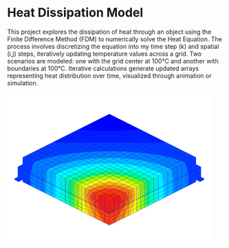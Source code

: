 # Heat Dissipation Model

This project explores the dissipation of heat through an object using the Finite Difference Method (FDM) to numerically solve the Heat Equation. The process involves discretizing the equation into my time step (k) and spatial (i,j) steps, iteratively updating temperature values across a grid. Two scenarios are modeled: one with the grid center at 100°C and another with boundaries at 100°C. Iterative calculations generate updated arrays representing heat distribution over time, visualized through animation or simulation.

![Image](/Image/HeatDisp.jpg)
